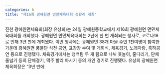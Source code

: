```yaml
---
categories: h
title: "제16회 광혜원면 면민체육대회 성황리 개최"
---
```

진천 광혜원면체육회(회장 유상희)는 24일 광혜원중학교에서 제16회 광혜원면 면민체육대회를 개최했다. 광혜원면 면민체육대회는 2년에 한 번 개최되는 행사로, 코로나19로 인해 3년 만에 개최됐다. 이번 행사에는 광혜원면 38개 마을 주민 1천여명이 참여한 가운데 광혜원면 풍물단 식전 공연, 표창장 수여 및 개회식, 체육경기, 노래자랑, 축하공연 등으로 진행됐다. 체육경기에서는 청백팀 두 개 팀으로 나눠 윷놀이, 줄다리기, 단체줄넘기 등의 단체경기, 맥주 빨리 마시기 등의 개인 경기로 진행됐다. 유상희 광혜원면 체육회장은 “3년 만에